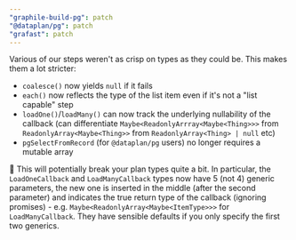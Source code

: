 ```yaml
---
"graphile-build-pg": patch
"@dataplan/pg": patch
"grafast": patch
---
```


Various of our steps weren't as crisp on types as they could be. This makes them
a lot stricter:

- `coalesce()` now yields `null` if it fails
- `each()` now reflects the type of the list item even if it's not a "list
  capable" step
- `loadOne()`/`loadMany()` can now track the underlying nullability of the
  callback (can differentiate `Maybe<ReadonlyArrray<Maybe<Thing>>>` from
  `ReadonlyArray<Maybe<Thing>>` from `ReadonlyArray<Thing> | null` etc)
- `pgSelectFromRecord` (for `@dataplan/pg` users) no longer requires a mutable
  array

🚨 This will potentially break your plan types quite a bit. In particular, the
`LoadOneCallback` and `LoadManyCallback` types now have 5 (not 4) generic
parameters, the new one is inserted in the middle (after the second parameter)
and indicates the true return type of the callback (ignoring promises) - e.g.
`Maybe<ReadonlyArray<Maybe<ItemType>>>` for `LoadManyCallback`. They have
sensible defaults if you only specify the first two generics.
